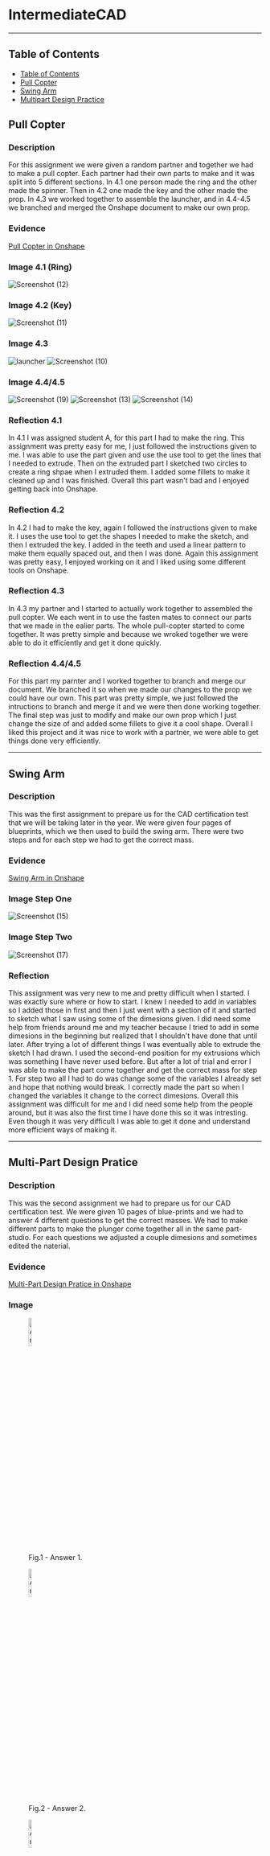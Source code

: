 # IntermediateCAD
---
## Table of Contents
* [Table of Contents](#Table-of-Contents)
* [Pull Copter](#Pull-Copter)
* [Swing Arm](#Swing-Arm)
* [Multipart Design Practice](#Multi-part-Design-Practice)


## Pull Copter 

### Description

For this assignment we were given a random partner and together we had to make a pull copter. Each partner had their own parts to make and it was split into 5 different sections. In 4.1 one person made the ring and the other made the spinner. Then in 4.2 one made the key and the other made the prop. In 4.3 we worked together to assemble the launcher, and in 4.4-4.5 we branched and merged the Onshape document to make our own prop. 

### Evidence
[Pull Copter in Onshape](https://cvilleschools.onshape.com/documents/d1a942bcbbf5f8da3ded95e0/w/d2d6b0869b88227632bb2ec1/e/4dd566cff69015370292574b?renderMode=0&uiState=6356e68d6623e845d4ee9d68)

### Image 4.1 (Ring)
![Screenshot (12)](https://user-images.githubusercontent.com/71406903/197611250-03c60b95-8ba0-4941-9c1b-965a5375e472.png)

### Image 4.2 (Key)
![Screenshot (11)](https://user-images.githubusercontent.com/71406903/197611204-e6e8aefe-c076-4a28-bb7d-7984686cc70f.png)

### Image 4.3 
![launcher](https://user-images.githubusercontent.com/71406903/197610699-19825612-bf0a-4bf6-bfc3-c86da57c0aec.png)
![Screenshot (10)](https://user-images.githubusercontent.com/71406903/197611520-5aa59e18-4719-446b-99a5-6a5f0198f68a.png)

### Image 4.4/4.5
![Screenshot (19)](https://user-images.githubusercontent.com/71406903/197858186-76833c4b-35c3-4e3e-b04f-f4f4cfe30e95.png)
![Screenshot (13)](https://user-images.githubusercontent.com/71406903/197612326-3719254b-d250-4acf-8c3f-247b833bdc46.png)
![Screenshot (14)](https://user-images.githubusercontent.com/71406903/197612379-07bc1258-eaf4-4c18-9063-99d60a8dd6d2.png)

### Reflection 4.1 
In 4.1 I was assigned student A, for this part I had to make the ring. This assignment was pretty easy for me, I just followed the instructions given to me. I was able to use the part given and use the use tool to get the lines that I needed to extrude. Then on the extruded part I sketched two circles to create a ring shpae when I extruded them. I added some fillets to make it cleaned up and I was finished. Overall this part wasn't bad and I enjoyed getting back into Onshape. 

### Reflection 4.2 
In 4.2 I had to make the key, again I followed the instructions given to make it. I uses the use tool to get the shapes I needed to make the sketch, and then I extruded the key. I added in the teeth and used a linear pattern to make them equally spaced out, and then I was done. Again this assignment was pretty easy, I enjoyed working on it and I liked using some different tools on Onshape. 

### Reflection 4.3 
In 4.3 my partner and I started to actually work together to assembled the pull copter. We each went in to use the fasten mates to connect our parts that we made in the ealier parts. The whole pull-copter started to come together. It was pretty simple and because we wroked together we were able to do it efficiently and get it done quickly. 

### Reflection 4.4/4.5 
For this part my parnter and I worked together to branch and merge our document. We branched it so when we made our changes to the prop we could have our own. This part was pretty simple, we just followed the intructions to branch and  merge it and we were then done working together. The final step was just to modify and make our own prop which I just change the size of and added some fillets to give it a cool shape. Overall I liked this project and it was nice to work with a partner, we were able to get things done very efficiently.

---


## Swing Arm 

### Description
This was the first assignment to prepare us for the CAD certification test that we will be taking later in the year. We were given four pages of blueprints, which we then used to build the swing arm. There were two steps and for each step we had to get the correct mass.  

### Evidence
[Swing Arm in Onshape](https://cvilleschools.onshape.com/documents/ae48f159647d9b2dc704fb67/w/a2acc3fcba46db584da1e18a/e/28d9495574dbff199399f88b)

### Image Step One
![Screenshot (15)](https://user-images.githubusercontent.com/71406903/197613336-a855e555-78fa-4718-bd03-79416a49b445.png)

### Image Step Two 
![Screenshot (17)](https://user-images.githubusercontent.com/71406903/197613658-7f9518c1-069a-4cc9-a603-5a233e31a562.png)

### Reflection
This assignment was very new to me and pretty difficult when I started. I was exactly sure where or how to start. I knew I needed to add in variables so I added those in first and then I just went with a section of it and started to sketch what I saw using some of the dimesions given. I did need some help from friends around me and my teacher because I tried to add in some dimesions in the beginning but realized that I shouldn't have done that until later. After trying a lot of different things I was eventually able to extrude the sketch I had drawn. I used the second-end position for my extrusions which was something I have never used before. But after a lot of trial and error I was able to make the part come together and get the correct mass for step 1. For step two all I had to do was change some of the variables I already set and hope that nothing would break. I correctly made the part so when I changed the variables it change to the correct dimesions. Overall this assignment was difficult for me and I did need some help from the people around, but it was also the first time I have done this so it was intresting. Even though it was very difficult I was able to get it done and understand more efficient ways of making it. 

---


## Multi-Part Design Pratice 

### Description
This was the second assignment we had to prepare us for our CAD certification test. We were given 10 pages of blue-prints and we had to answer 4 different questions to get the correct masses. We had to make different parts to make the plunger come together all in the same part-studio. For each questions we adjusted a couple dimesions and sometimes edited the naterial. 

### Evidence
[Multi-Part Design Pratice in Onshape](https://cvilleschools.onshape.com/documents/b326f78eaf0c0243bc704a90/w/72e410b741d12414986de210/e/723e16faf5fd87f73f138a3b)

### Image
 <div class="row">
<!DOCTYPE png>
<png>
<body>

<figure>
  <img src="https://user-images.githubusercontent.com/71406905/197865889-294bfe62-85fd-41ee-9690-de123b8f3814.png" alt="Answer 1" style ="width:12%">
  <figcaption>Fig.1 - Answer 1.</figcaption>
</figure>

</body>
</png>

<!DOCTYPE png>
<png>
<body>

<figure>
  <img src="https://user-images.githubusercontent.com/71406905/197866304-5522e429-cf15-454f-975b-37f4f4569b96.png" alt="Answer 2" style ="width:12%">
  <figcaption>Fig.2 - Answer 2.</figcaption>
</figure>

</body>
</png>

<!DOCTYPE png>
<png>
<body>
 
<figure>
  <img src="https://user-images.githubusercontent.com/71406905/197862975-c520f0f1-ad30-4f6c-992f-eb6da0614a18.png" alt="Answer 3" style ="width:12%">
  <figcaption>Fig.3 - Answer 3.</figcaption>
</figure>

</body>
</png>

<!DOCTYPE png>
<png>
<body>

<figure>
  <img src="https://user-images.githubusercontent.com/71406905/197863714-8fd10fe3-a9af-412f-9551-f83c525f7130.png" alt="Answer 4" style ="width:12%">
  <figcaption>Fig.4 - Answer 4.</figcaption>
</figure>

</body>
</png>
 </div>
 
 
 Image Credit goes to [Kathryn L](https://github.com/klenert17/Intermediate-CAD)


### Reflection
This assignment went a lot better than the first one because I was able to use what I learned and apply it here. We were given a cylinder part to start with and then we had to create the other parts off of that. I started with creating the bottom part which went pretty easy. Using the use tool and then making the sketch I was easily able to extrude the bottom part. I then was able to mirror it to create top and I added in a couple other things that were required for the top part. After the top and bottom was finished I created the plunger part which was very simple, all I had to do was use the use tool and extrude what I needed. Along with that I had to create the plunger top. I sketched what I wanted and used the revolve tool and then removed the parts I didn't want. Finally I created the bolts which I just extruded. I went into the assembly and was able to fasten all the parts together. I then had to answer each question, and for each I had to plug in different dimesions or a different material to find the new mass. Overall this assignment was much easier than the first, and I was able to take away many helpful points that will make the final test much easier.

---


